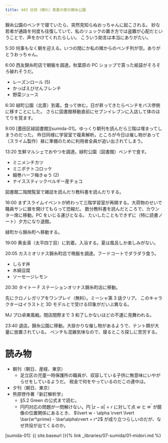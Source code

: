 ```yaml
---
title: 443 日目（晴れ）真夏の夜の錦糸公園
---
```


錦糸公園のベンチで寝ていたら、突然見知らぬおっちゃんに起こされる。
妙な若者が通路を何度も往復していて、私のリュックの置き方では盗難が心配だということで、声をかけてくれたらしい。
こういう助言は本当にありがたい。

5:30 何事もなく朝を迎える。いつの間にか私の隣からのベンチ列が空。ありがとうおっちゃん。

6:00 西友錦糸町店で朝飯を調達。秋葉原の PC ショップで貰った紙袋がそろそろ破れそうだ。
* レーズンロール (5)
* かっぱえびせんフレンチ
* 野菜ジュース

6:30 緑町公園（北斎）到着。食って休む。日が昇ってきたらベンチをバス停側に移すことにした。
さらに図書館移動直前にセブンイレブンに入店して体のほてりを覚ます。

9:00 [墨田区緑図書館][sumida-01]。ゆっくり朝刊を読んだら三階は埋まってしまうのだった。
昨日同様に学習室で複素解析。ところが今日は催し物があって（スライム製作）昼に準備のために利用者全員が追い出されてしまう。

13:20 生鮮マルシェでおやつを調達。緑町公園（図書館）ベンチで食す。
* ミニメンチカツ
* ミニポテトコロッケ
* 細巻ハーフ梅きゅう (2)
* ナイススティックベルギー産チョコ

図書館二階閲覧室で雑誌を読んだり教科書を読んだりする。

16:00 まずスライムイベントが終わって三階学習室が再開する。大荷物のせいで職員サンに扉を開けてもらって恐縮だ。
数分教科書を読んだところで、カウンター席に移動。PC をいじる運びとなる。
たいしたこともできずに（特に読書ノート）夕方になり退館。

緑町から錦糸町へ移動する。

19:00 黄金湯（太平四丁目）に到着。入浴する。夏は風呂しか楽しみがない。

20:05 カスミオリナス錦糸町店で晩飯を調達。フードコートでダラダラ食う。
* しらす丼
* 木綿豆腐
* ソーセージレモン

20:30 タイトー F ステーションオリナス錦糸町店に移動。

先にクロノレガリアをワンプレイ（無料）。ミーシャ第 3 話クリア。
このキャラクターはイラストと 3D モデルとで受ける印象がだいぶ異なる。

MJ プロ卓東風戦。閉店間際まで 3 和了しかないほどの不運に見舞われる。

23:40 退店。錦糸公園に移動。大掛かりな催し物があるようで、テント類が大量に放置されている。
ベンチも混雑気味なので、寝るところ探しに苦労する。

# 読み物

* 朝刊（朝日、産経、東京）
  * 足立区の児童一時保護所の職員が、収容している子供に無意味にいやがらせをしているようだ。
    税金で何をやっているのだこの連中は。
* 夕刊（朝日、東京）
* 熊原啓作著『新訂解析学』
  * §5.2 Green の公式まで読む。
  * 円円対応の問題が一問解けない。円 $\lvert z - \alpha \rvert = r$ に対して点 $w$ と $w^\prime$ が鏡像の位置関係にあるとき、
    $\lvert w - \alpha \rvert \lvert \bar{w^\prime} - \bar\alpha\rvert = r^2$ が成り立つらしいのだが、なぜ共役が出てくるのか。

[sumida-01]: {{ site.baseurl }}{% link _libraries/07-sumida/01-midori.md %}
